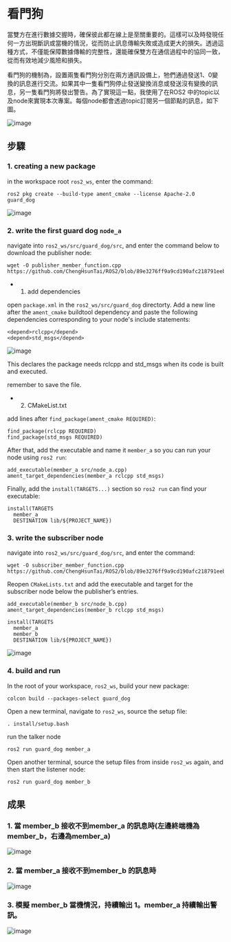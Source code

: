 # 看門狗
當雙方在進行數據交握時，確保彼此都在線上是至關重要的。這樣可以及時發現任何一方出現斷訊或當機的情況，從而防止訊息傳輸失敗或造成更大的損失。透過這種方式，不僅能保障數據傳輸的完整性，還能確保雙方在通信過程中的協同一致，從而有效地減少風險和損失。

看門狗的機制為，設置兩隻看門狗分別在兩方通訊設備上，牠們通過發送1、0變換的訊息進行交流。如果其中一隻看門狗停止發送變換消息或發送沒有變換的訊息，另一隻看門狗將發出警告。為了實現這一點，我使用了在ROS2 中的topic以及node來實現本次專案。每個node都會透過topic訂閱另一個節點的訊息，如下圖。

![image](https://github.com/ChengHsunTai/ROS2/assets/137912642/113e1e32-3c92-48c4-ab8d-c4ea99120c17)

## 步驟
### 1. creating a new package

in the workspace root `ros2_ws`, enter the command:
```
ros2 pkg create --build-type ament_cmake --license Apache-2.0 guard_dog
```

![image](https://github.com/ChengHsunTai/ROS2/assets/137912642/56493ceb-2c6b-450c-8f34-2a4251e975b1)


### 2. write the first guard dog  `node_a`


navigate into `ros2_ws/src/guard_dog/src`, and enter the command below to download the publisher node:

```
wget -O publisher_member_function.cpp https://github.com/ChengHsunTai/ROS2/blob/89e3276ff9a9cd190afc218791eeb48a262dbfbf/project/node_a.cpp
```
* 1. add dependencies
 
open `package.xml` in the `ros2_ws/src/guard_dog` directorty.
Add a new line after the `ament_cmake` buildtool dependency and paste the following dependencies corresponding to your node's include statements:

```
<depend>rclcpp</depend>
<depend>std_msgs</depend>
```

![image](https://github.com/ChengHsunTai/ROS2/assets/137912642/0c734d73-e374-42f1-8c01-0952aceb3d27)

This declares the package needs rclcpp and std_msgs when its code is built and executed.

remember to save the file.

* 2. CMakeList.txt

add lines after `find_package(ament_cmake REQUIRED)`:

```
find_package(rclcpp REQUIRED)
find_package(std_msgs REQUIRED)
```
After that, add the executable and name it `member_a` so you can run your node using `ros2 run`:

```
add_executable(member_a src/node_a.cpp)
ament_target_dependencies(member_a rclcpp std_msgs)
```

Finally, add the `install(TARGETS...)` section so `ros2 run` can find your executable:

```
install(TARGETS
  member_a
  DESTINATION lib/${PROJECT_NAME})
```

### 3. write the subscriber node

navigate into `ros2_ws/src/guard_dog/src`, and enter the command:

```
wget -O subscriber_member_function.cpp https://github.com/ChengHsunTai/ROS2/blob/89e3276ff9a9cd190afc218791eeb48a262dbfbf/project/subscriber_member_function.cpp
```

Reopen `CMakeLists.txt` and add the executable and target for the subscriber node below the publisher’s entries.

```
add_executable(member_b src/node_b.cpp)
ament_target_dependencies(member_b rclcpp std_msgs)

install(TARGETS
  member_a
  member_b
  DESTINATION lib/${PROJECT_NAME})
```

![image](https://github.com/ChengHsunTai/ROS2/assets/137912642/1df5ada4-9a6c-4039-bc4d-ef4ee645d889)

### 4. build and run

In the root of your workspace, `ros2_ws`, build your new package:

```
colcon build --packages-select guard_dog
```

Open a new terminal, navigate to `ros2_ws`, source the setup file:

```
. install/setup.bash
```

run the talker node

```
ros2 run guard_dog member_a
```

Open another terminal, source the setup files from inside `ros2_ws` again, and then start the listener node:

```
ros2 run guard_dog member_b
```


## 成果

### 1. 當 member_b 接收不到member_a 的訊息時(左邊終端機為member_b，右邊為member_a)
![image](https://github.com/ChengHsunTai/ROS2/assets/137912642/1fdbf4a8-2a1f-437a-9825-9fecd826a1bd)

### 2. 當 member_a 接收不到member_b 的訊息時

![image](https://github.com/ChengHsunTai/ROS2/assets/137912642/4155d0a2-76fa-4e24-8a43-f15ec5d8b760)

### 3. 模擬 member_b 當機情況，持續輸出 1。member_a 持續輸出警訊。

![image](https://github.com/ChengHsunTai/ROS2/assets/137912642/785d3633-74b0-4c7a-922e-5190cdb5143f)



